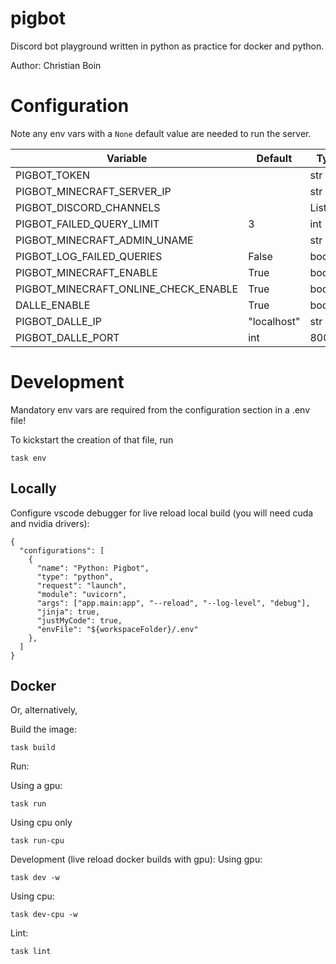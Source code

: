 # pigbot

Discord bot playground written in python as practice for docker and python.

Author: Christian Boin

# Configuration

Note any env vars with a `None` default value are needed to run the server.

| Variable                             | Default     | Type      |
| ------------------------------------ | ----------- | --------- |
| PIGBOT_TOKEN                         |             | str       |
| PIGBOT_MINECRAFT_SERVER_IP           |             | str       |
| PIGBOT_DISCORD_CHANNELS              |             | List[str] |
| PIGBOT_FAILED_QUERY_LIMIT            | 3           | int       |
| PIGBOT_MINECRAFT_ADMIN_UNAME         |             | str       |
| PIGBOT_LOG_FAILED_QUERIES            | False       | bool      |
| PIGBOT_MINECRAFT_ENABLE              | True        | bool      |
| PIGBOT_MINECRAFT_ONLINE_CHECK_ENABLE | True        | bool      |
| DALLE_ENABLE                         | True        | bool      |
| PIGBOT_DALLE_IP                      | "localhost" | str       |
| PIGBOT_DALLE_PORT                    | int         | 8000      |

# Development

Mandatory env vars are required from the configuration section in a .env file!

To kickstart the creation of that file, run

```
task env
```

## Locally

Configure vscode debugger for live reload local build (you will need cuda and nvidia drivers):

```
{
  "configurations": [
    {
      "name": "Python: Pigbot",
      "type": "python",
      "request": "launch",
      "module": "uvicorn",
      "args": ["app.main:app", "--reload", "--log-level", "debug"],
      "jinja": true,
      "justMyCode": true,
      "envFile": "${workspaceFolder}/.env"
    },
  ]
}

```

## Docker

Or, alternatively,

Build the image:

```
task build
```

Run:

Using a gpu:

```
task run
```

Using cpu only

```
task run-cpu
```

Development (live reload docker builds with gpu):
Using gpu:

```
task dev -w
```

Using cpu:

```
task dev-cpu -w
```

Lint:

```
task lint
```
